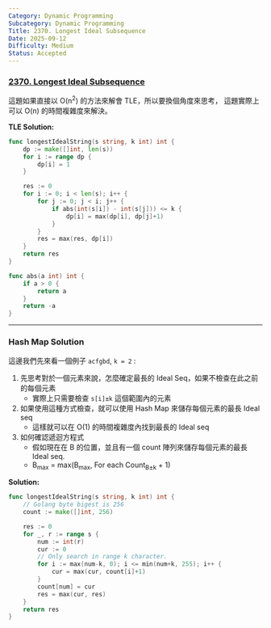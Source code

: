 ```yaml
---
Category: Dynamic Programming
Subcategory: Dynamic Programming
Title: 2370. Longest Ideal Subsequence
Date: 2025-09-12
Difficulty: Medium
Status: Accepted
---
```

### [2370. Longest Ideal Subsequence]

這題如果直接以 O(n<sup>2</sup>) 的方法來解會 TLE，所以要換個角度來思考，
這題實際上可以 O(n) 的時間複雜度來解決。

**TLE Solution:**
```go
func longestIdealString(s string, k int) int {
    dp := make([]int, len(s))
    for i := range dp {
        dp[i] = 1
    }

    res := 0
    for i := 0; i < len(s); i++ {
        for j := 0; j < i; j++ {
            if abs(int(s[i]) - int(s[j])) <= k {
                dp[i] = max(dp[i], dp[j]+1)
            }       
        }
        res = max(res, dp[i])
    }
    return res
}

func abs(a int) int {
    if a > 0 {
        return a
    }
    return -a
}
```

---

### Hash Map Solution

這邊我們先來看一個例子 `acfgbd`, `k = 2` :
1.  先思考對於一個元素來說，怎麼確定最長的 Ideal Seq，如果不檢查在此之前的每個元素
    -   實際上只需要檢查 `s[i]±k` 這個範圍內的元素
2.  如果使用這種方式檢查，就可以使用 Hash Map 來儲存每個元素的最長 Ideal seq
    -   這樣就可以在 O(1) 的時間複雜度內找到最長的 Ideal seq
3.  如何確認遞迴方程式
    -   假如現在在 B 的位置，並且有一個 count 陣列來儲存每個元素的最長 Ideal seq.
    -   B<sub>max</sub> = max(B<sub>max</sub>, For each Count<sub>B±k</sub> + 1)

**Solution:**
```go
func longestIdealString(s string, k int) int {
    // Golang byte bigest is 256
    count := make([]int, 256)

    res := 0
    for _, r := range s {
        num := int(r)
        cur := 0
        // Only search in range k character.
        for i := max(num-k, 0); i <= min(num+k, 255); i++ {
            cur = max(cur, count[i]+1)
        }
        count[num] = cur
        res = max(cur, res)
    }
    return res
}
```

[2370. Longest Ideal Subsequence]: https://leetcode.com/problems/longest-ideal-subsequence